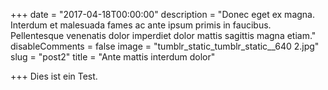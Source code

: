 +++
date = "2017-04-18T00:00:00"
description = "Donec eget ex magna. Interdum et malesuada fames ac ante ipsum primis in faucibus. Pellentesque venenatis dolor imperdiet dolor mattis sagittis magna etiam."
disableComments = false
image = "tumblr_static_tumblr_static__640 2.jpg"
slug = "post2"
title = "Ante mattis interdum dolor"

+++
Dies ist ein Test.